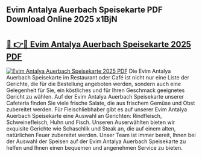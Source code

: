 ## Evim Antalya Auerbach Speisekarte PDF Download Online 2025 x1BjN

# <h2><a href="http://gc91wo.nevu.top/?p=Evim+Antalya+Auerbach+Speisekarte">🔗 👉🔴 Evim Antalya Auerbach Speisekarte 2025 PDF</a></h2>

[![Evim Antalya Auerbach Speisekarte 2025 PDF](https://i.imgur.com/dBaPXMq.png)](http://gc91wo.nevu.top/?p=Evim+Antalya+Auerbach+Speisekarte)
Die Evim Antalya Auerbach Speisekarte im Restaurant oder Café ist nicht nur eine Liste der Gerichte, die für die Bestellung angeboten werden, sondern auch eine Gelegenheit für Sie, ein köstliches und für Ihren Geschmack geeignetes Gericht zu wählen. Auf der Evim Antalya Auerbach Speisekarte unserer Cafeteria finden Sie viele frische Salate, die aus frischem Gemüse und Obst zubereitet werden. Für Fleischliebhaber gibt es auf unserer Evim Antalya Auerbach Speisekarte eine Auswahl an Gerichten: Rindfleisch, Schweinefleisch, Huhn und Fisch. Unseren Auserwählten bieten wir exquisite Gerichte wie Schaschlik und Steak an, die auf einem alten, natürlichen Feuer zubereitet werden. Unser Team ist immer bereit, Ihnen bei der Auswahl der Speisen auf der Evim Antalya Auerbach Speisekarte zu helfen und Ihnen einen bequemen und angenehmen Service zu bieten.
